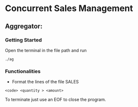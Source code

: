 # Concurrent Sales Management


## Aggregator:

### Getting Started
Open the terminal in the file path and run
```
./ag
```

### Functionalities


* Format the lines of the file SALES
```
<code> <quantity > <amount>
```

To terminate just use an EOF to close the program.
